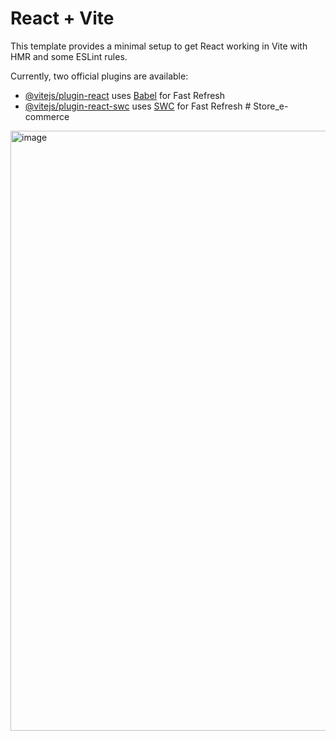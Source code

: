 # React + Vite

This template provides a minimal setup to get React working in Vite with HMR and some ESLint rules.

Currently, two official plugins are available:

- [@vitejs/plugin-react](https://github.com/vitejs/vite-plugin-react/blob/main/packages/plugin-react/README.md) uses [Babel](https://babeljs.io/) for Fast Refresh
- [@vitejs/plugin-react-swc](https://github.com/vitejs/vite-plugin-react-swc) uses [SWC](https://swc.rs/) for Fast Refresh
#   S t o r e _ e - c o m m e r c e 
 
<img width="960" alt="image" src="https://github.com/MohamedMagdy-git/Store_e-commerce/assets/112808266/1548ac70-155d-4e46-83ab-ecd165d52ebf">
 
